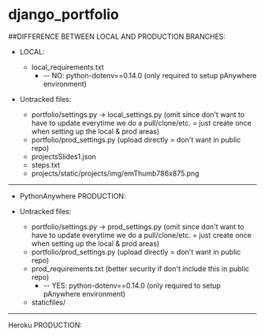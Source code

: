 # django_portfolio

##DIFFERENCE BETWEEN LOCAL AND PRODUCTION BRANCHES:

* LOCAL:

	* local_requirements.txt  
	   * -- NO: python-dotenv==0.14.0 (only required to setup pAnywhere environment)  
 
* Untracked files:

    * portfolio/settings.py -> local_settings.py (omit since don't want to have to
       update everytime we do a pull/clone/etc. = just create once when setting up
       the local & prod areas) 
	* portfolio/prod_settings.py (upload directly = don't want in public repo)
	* projectsSlides1.json
	* steps.txt
	* projects/static/projects/img/emThumb786x875.png 
	
<hr />

* PythonAnywhere PRODUCTION: 

* Untracked files:
	* portfolio/settings.py -> prod_settings.py (omit since don't want to have to
       update everytime we do a pull/clone/etc. = just create once when setting up
       the local & prod areas) 
	* portfolio/prod_settings.py (upload directly = don't want in public repo)
	* prod_requirements.txt (better security if don't include this in public repo)
      * -- YES: python-dotenv==0.14.0  (only required to setup pAnywhere environment) 
	* staticfiles/

<hr />

Heroku PRODUCTION:


